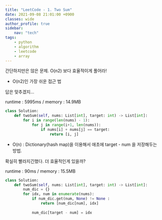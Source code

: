 ```yaml
---
title: "LeetCode - 1. Two Sum"
date: 2021-09-08 21:01:00 +0900
classes: wide
author_profile: true
sidebar:
    nav: "tech"
tags:
    - python
    - algorithm
    - leetcode
    - array
---
```


간단하지만은 않은 문제. O(n2) 보다 효율적이게 풀어라!

- O(n2)인 가장 쉬운 접근 법

답은 맞추겠지...

runtime : 5995ms / memory : 14.9MB

```python
class Solution:
    def twoSum(self, nums: List[int], target: int) -> List[int]:
        for i in range(len(nums) - 1):
            for j in range(i+1, len(nums)):
                if nums[i] + nums[j] == target:
                    return [i, j]
```

- O(n) : Dictionary(hash map)을 이용해서 애초에 target - num 을 저장해두는 방법.

확실히 빨라지긴했다. 더 효율적인게 있을까?

runtime : 90ms / memory : 15.5MB

```python
class Solution:
    def twoSum(self, nums: List[int], target: int) -> List[int]:
        num_dic = {}
        for idx, num in enumerate(nums):
            if num_dic.get(num, None) != None :
                return [num_dic[num], idx]
            
            num_dic[target - num] = idx
```